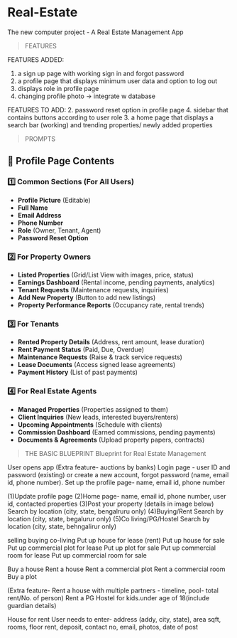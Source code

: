 # Real-Estate
The new computer project - A Real Estate Management App

> FEATURES

FEATURES ADDED:
1. a sign up page with working sign in and forgot password
3. a profile page that displays minimum user data and option to log out
0. displays role in profile page
1. changing profile photo -> integrate w database

FEATURES TO ADD:
2. password reset option in profile page
4. sidebar that contains buttons according to user role
3. a home page that displays a search bar (working) and trending properties/ newly added properties

> PROMPTS
## **🏡 Profile Page Contents**
### **1️⃣ Common Sections (For All Users)**
- **Profile Picture** (Editable)  
- **Full Name**  
- **Email Address**  
- **Phone Number**  
- **Role** (Owner, Tenant, Agent)  
- **Password Reset Option**  

### **2️⃣ For Property Owners**
- **Listed Properties** (Grid/List View with images, price, status)  
- **Earnings Dashboard** (Rental income, pending payments, analytics)  
- **Tenant Requests** (Maintenance requests, inquiries)  
- **Add New Property** (Button to add new listings)  
- **Property Performance Reports** (Occupancy rate, rental trends)  

### **3️⃣ For Tenants**
- **Rented Property Details** (Address, rent amount, lease duration)  
- **Rent Payment Status** (Paid, Due, Overdue)  
- **Maintenance Requests** (Raise & track service requests)  
- **Lease Documents** (Access signed lease agreements)  
- **Payment History** (List of past payments)  

### **4️⃣ For Real Estate Agents**
- **Managed Properties** (Properties assigned to them)  
- **Client Inquiries** (New leads, interested buyers/renters)  
- **Upcoming Appointments** (Schedule with clients)  
- **Commission Dashboard** (Earned commissions, pending payments)  
- **Documents & Agreements** (Upload property papers, contracts)

> THE BASIC BLUEPRINT
Blueprint for Real Estate Management


User opens app
(Extra feature- auctions by banks)
Login page - user ID and password (existing) or create a new account, forgot password (name, email id, phone number). 
Set up the profile page- name, email id, phone number

(1)Update profile page
(2)Home page- name, email id, phone number, user id, contacted properties
(3)Post your property
(details in image below)
Search by location (city, state, bengalruru only)
(4)Buying/Rent
Search by location (city, state, begalurur only)
(5)Co living/PG/Hostel
Search by location (city, state, behngalirur only)



selling
buying
co-living
Put up house for lease (rent)
Put up house for sale
Put up commercial plot for lease
Put up plot for sale
Put up commercial room for lease
Put up commercial room for sale

Buy a house
Rent a house
Rent a commercial plot
Rent a commercial room
Buy a plot



(Extra feature- Rent a house with multiple partners - timeline, pool-  total rent/No. of person)
Rent a PG 
Hostel for kids.under age of 18(include guardian details)


House for rent
User needs to enter- address (addy, city, state), area sqft, rooms, floor rent, deposit, contact no, email, photos, date of post
